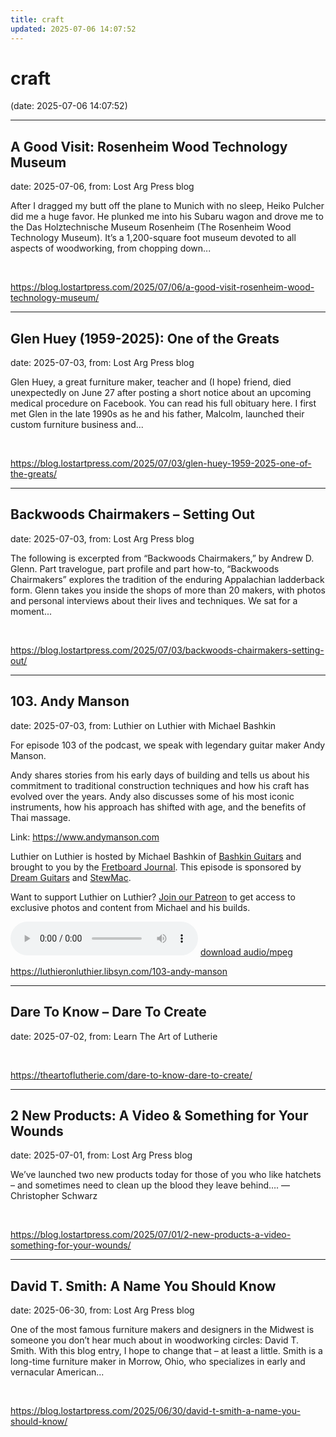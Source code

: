 ```yaml
---
title: craft
updated: 2025-07-06 14:07:52
---
```


# craft

(date: 2025-07-06 14:07:52)

---

## A Good Visit: Rosenheim Wood Technology Museum

date: 2025-07-06, from: Lost Arg Press blog

After I dragged my butt off the plane to Munich with no sleep, Heiko Pulcher did me a huge favor. He plunked me into his Subaru wagon and drove me to the Das Holztechnische Museum Rosenheim (The Rosenheim Wood Technology Museum). It’s a 1,200-square foot museum devoted to all aspects of woodworking, from chopping down... 

<br> 

<https://blog.lostartpress.com/2025/07/06/a-good-visit-rosenheim-wood-technology-museum/>

---

## Glen Huey (1959-2025): One of the Greats

date: 2025-07-03, from: Lost Arg Press blog

Glen Huey, a great furniture maker, teacher and (I hope) friend, died unexpectedly on June 27 after posting a short notice about an upcoming medical procedure on Facebook. You can read his full obituary here. I first met Glen in the late 1990s as he and his father, Malcolm, launched their custom furniture business and... 

<br> 

<https://blog.lostartpress.com/2025/07/03/glen-huey-1959-2025-one-of-the-greats/>

---

## Backwoods Chairmakers – Setting Out

date: 2025-07-03, from: Lost Arg Press blog

The following is excerpted from “Backwoods Chairmakers,” by Andrew D. Glenn. Part travelogue, part profile and part how-to, “Backwoods Chairmakers” explores the tradition of the enduring Appalachian ladderback form. Glenn takes you inside the shops of more than 20 makers, with photos and personal interviews about their lives and techniques. We sat for a moment... 

<br> 

<https://blog.lostartpress.com/2025/07/03/backwoods-chairmakers-setting-out/>

---

## 103. Andy Manson

date: 2025-07-03, from: Luthier on Luthier with Michael Bashkin

<p>For episode 103 of the podcast, we speak with legendary guitar maker Andy Manson.</p> <p>Andy shares stories from his early days of building and tells us about his commitment to traditional construction techniques and how his craft has evolved over the years. Andy also discusses some of his most iconic instruments, how his approach has shifted with age, and the benefits of Thai massage.</p> <p>Link: <a href= "https://www.andymanson.com">https://www.andymanson.com</a></p> <p>Luthier on Luthier is hosted by Michael Bashkin of <a href= "https://www.bashkinguitars.com">Bashkin Guitars</a> and brought to you by the <a href= "https://shop.fretboardjournal.com/products/fretboard-journal-annual-subscription"> Fretboard Journal</a>. This episode is sponsored by <a href= "https://www.dreamguitars.com/">Dream Guitars</a> and <a href= "https://www.stewmac.com/?irclickid=VA-TmuXZ%3AxyPUn0Ut-05ZTupUkHUPAzGE2bmy00&utm_source=3755630&utm_medium=Impact&utm_campaign=3755630&utm_content=Online%20Tracking%20Link_1303370&irgwc=1&partner=Fretboard%20Journal&mpid=3755630&group="> StewMac</a>.</p> <p>Want to support Luthier on Luthier? <a href= "https://www.patreon.com/luthieronluthier">Join our Patreon</a> to get access to exclusive photos and content from Michael and his builds.</p> 

<audio crossorigin="anonymous" controls="controls">
<source type="audio/mpeg" src="https://traffic.libsyn.com/secure/luthieronluthier/LOL103.mp3?dest-id=480616"></source>
</audio> <a href="https://traffic.libsyn.com/secure/luthieronluthier/LOL103.mp3?dest-id=480616" target="_blank">download audio/mpeg</a><br> 

<https://luthieronluthier.libsyn.com/103-andy-manson>

---

## Dare To Know – Dare To Create

date: 2025-07-02, from: Learn The Art of Lutherie

 

<br> 

<https://theartoflutherie.com/dare-to-know-dare-to-create/>

---

## 2 New Products: A Video & Something for Your Wounds

date: 2025-07-01, from: Lost Arg Press blog

We’ve launched two new products today for those of you who like hatchets – and sometimes need to clean up the blood they leave behind&#8230;. — Christopher Schwarz 

<br> 

<https://blog.lostartpress.com/2025/07/01/2-new-products-a-video-something-for-your-wounds/>

---

## David T. Smith: A Name You Should Know

date: 2025-06-30, from: Lost Arg Press blog

One of the most famous furniture makers and designers in the Midwest is someone you don’t hear much about in woodworking circles: David T. Smith. With this blog entry, I hope to change that – at least a little. Smith is a long-time furniture maker in Morrow, Ohio, who specializes in early and vernacular American... 

<br> 

<https://blog.lostartpress.com/2025/06/30/david-t-smith-a-name-you-should-know/>

